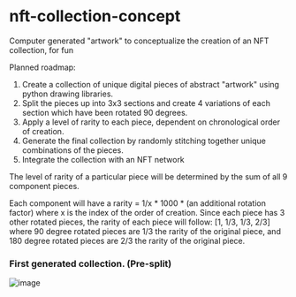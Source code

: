 # nft-collection-concept
Computer generated "artwork" to conceptualize the creation of an NFT collection, for fun

Planned roadmap:

1. Create a collection of unique digital pieces of abstract "artwork" using python drawing libraries.
2. Split the pieces up into 3x3 sections and create 4 variations of each section which have been rotated 90 degrees.
3. Apply a level of rarity to each piece, dependent on chronological order of creation.
4. Generate the final collection by randomly stitching together unique combinations of the pieces.
5. Integrate the collection with an NFT network

The level of rarity of a particular piece will be determined by the sum of all 9 component pieces.

Each component will have a rarity = 1/x * 1000 * (an additional rotation factor) where x is the index of the order of creation.
Since each piece has 3 other rotated pieces, the rarity of each piece will follow: [1, 1/3, 1/3, 2/3] where 90 degree rotated pieces are 1/3 the rarity of the original piece, and 180 degree rotated pieces are 2/3 the rarity of the original piece.

### First generated collection. (Pre-split)
![image](https://user-images.githubusercontent.com/69197760/140965241-1b179c55-ed0f-4aa8-9685-f9700c412be2.png)
